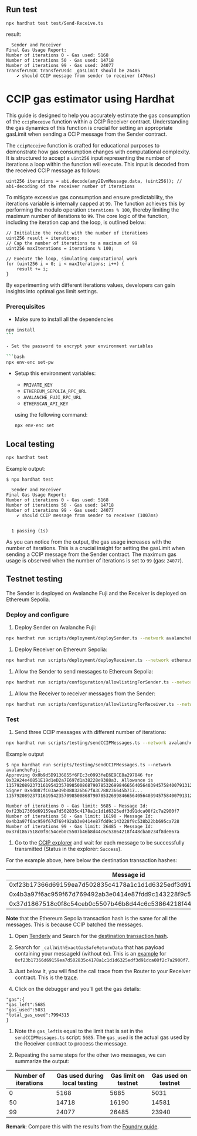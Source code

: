 ## Run test

```
npx hardhat test test/Send-Receive.ts
```

result:

```
  Sender and Receiver
Final Gas Usage Report:
Number of iterations 0 - Gas used: 5168
Number of iterations 50 - Gas used: 14718
Number of iterations 99 - Gas used: 24077
TransferUSDC transferUsdc _gasLimit should be 26485
    ✔ should CCIP message from sender to receiver (476ms)
```

# CCIP gas estimator using Hardhat

This guide is designed to help you accurately estimate the gas consumption of the `ccipReceive` function within a CCIP Receiver contract. Understanding the gas dynamics of this function is crucial for setting an appropriate gasLimit when sending a CCIP message from the Sender contract.

The `ccipReceive` function is crafted for educational purposes to demonstrate how gas consumption changes with computational complexity. It is structured to accept a `uint256` input representing the number of iterations a loop within the function will execute. This input is decoded from the received CCIP message as follows:

```solidity
uint256 iterations = abi.decode(any2EvmMessage.data, (uint256)); // abi-decoding of the receiver number of iterations
```

To mitigate excessive gas consumption and ensure predictability, the iterations variable is internally capped at `99`. The function achieves this by performing the modulo operation `iterations % 100`, thereby limiting the maximum number of iterations to `99`. The core logic of the function, including the iteration cap and the loop, is outlined below:

```solidity
// Initialize the result with the number of iterations
uint256 result = iterations;
// Cap the number of iterations to a maximum of 99
uint256 maxIterations = iterations % 100;

// Execute the loop, simulating computational work
for (uint256 i = 0; i < maxIterations; i++) {
    result += i;
}
```

By experimenting with different iterations values, developers can gain insights into optimal gas limit settings.

### Prerequisites

- Make sure to install all the dependencies

````bash
npm install
```

- Set the password to encrypt your environment variables

```bash
npx env-enc set-pw
````

- Setup this environment variables:

  - `PRIVATE_KEY`
  - `ETHEREUM_SEPOLIA_RPC_URL`
  - `AVALANCHE_FUJI_RPC_URL`
  - `ETHERSCAN_API_KEY`

  using the following command:

  ```bash
  npx env-enc set
  ```

## Local testing

```bash
npx hardhat test
```

Example output:

```text
$ npx hardhat test

  Sender and Receiver
Final Gas Usage Report:
Number of iterations 0 - Gas used: 5168
Number of iterations 50 - Gas used: 14718
Number of iterations 99 - Gas used: 24077
    ✔ should CCIP message from sender to receiver (1007ms)


  1 passing (1s)
```

As you can notice from the output, the gas usage increases with the number of iterations. This is a crucial insight for setting the gasLimit when sending a CCIP message from the Sender contract. The maximum gas usage is observed when the number of iterations is set to `99` (gas: `24077`).

## Testnet testing

The Sender is deployed on Avalanche Fuji and the Receiver is deployed on Ethereum Sepolia.

### Deploy and configure

1. Deploy Sender on Avalanche Fuji:

```bash
npx hardhat run scripts/deployment/deploySender.ts --network avalancheFuji
```

1. Deploy Receiver on Ethereum Sepolia:

```bash
npx hardhat run scripts/deployment/deployReceiver.ts --network ethereumSepolia
```

1. Allow the Sender to send messages to Ethereum Sepolia:

```bash
npx hardhat run scripts/configuration/allowlistingForSender.ts --network avalancheFuji
```

1. Allow the Receiver to receiver messages from the Sender:

```bash
npx hardhat run scripts/configuration/allowlistingForReceiver.ts --network ethereumSepolia
```

### Test

1. Send three CCIP messages with different number of iterations:

```bash
npx hardhat run scripts/testing/sendCCIPMessages.ts --network avalancheFuji
```

Example output

```text
$ npx hardhat run scripts/testing/sendCCIPMessages.ts --network avalancheFuji
Approving 0x0b9d5D9136855f6FEc3c0993feE6E9CE8a297846 for 0x32A24e40851E19d1eD2a7E697d1a38228e9388a3. Allowance is 115792089237316195423570985008687907853269984665640564039457584007913129639935. Signer 0x9d087fC03ae39b088326b67fA3C788236645b717...
115792089237316195423570985008687907853269984665640564039457584007913129639935n

Number of iterations 0 - Gas limit: 5685 - Message Id: 0xf23b17366d69159ea7d502835c4178a1c1d1d6325edf3d91dca08f2c7a2900f7
Number of iterations 50 - Gas limit: 16190 - Message Id: 0x4b3a97f6ac959f67d769492ab3e0414e87fdd9c143228f9c538b22bb695ca728
Number of iterations 99 - Gas limit: 26485 - Message Id: 0x37d1867518c0f8c54ceb0c5507b46b8d44c6c53864218f448cba0234f8de867a
```

1. Go to the [CCIP explorer](https://ccip.chain.link) and wait for each message to be successfully transmitted (Status in the explorer: `Success`).

For the example above, here below the destination transaction hashes:

| Message id                                                         | Ethereum Sepolia transaction hash                                  |
| ------------------------------------------------------------------ | ------------------------------------------------------------------ |
| 0xf23b17366d69159ea7d502835c4178a1c1d1d6325edf3d91dca08f2c7a2900f7 | 0xf004eb6dab30b3cfb9d1d631c3f9832410b8d4b3179e65b85730563b67b1e689 |
| 0x4b3a97f6ac959f67d769492ab3e0414e87fdd9c143228f9c538b22bb695ca728 | 0xf004eb6dab30b3cfb9d1d631c3f9832410b8d4b3179e65b85730563b67b1e689 |
| 0x37d1867518c0f8c54ceb0c5507b46b8d44c6c53864218f448cba0234f8de867a | 0xf004eb6dab30b3cfb9d1d631c3f9832410b8d4b3179e65b85730563b67b1e689 |

**Note** that the Ethereum Sepolia transaction hash is the same for all the messages. This is because CCIP batched the messages.

1. Open [Tenderly](https://dashboard.tenderly.co) and Search for the [destination transaction hash](https://dashboard.tenderly.co/tx/sepolia/0xf004eb6dab30b3cfb9d1d631c3f9832410b8d4b3179e65b85730563b67b1e689).

1. Search for `_callWithExactGasSafeReturnData` that has payload containing your messageId (without `0x`). This is an [example](https://dashboard.tenderly.co/tx/sepolia/0xf004eb6dab30b3cfb9d1d631c3f9832410b8d4b3179e65b85730563b67b1e689?trace=0.8.4.2) for `0xf23b17366d69159ea7d502835c4178a1c1d1d6325edf3d91dca08f2c7a2900f7`.

1. Just below it, you will find the call trace from the Router to your Receiver contract. This is the [trace](https://dashboard.tenderly.co/tx/sepolia/0xf004eb6dab30b3cfb9d1d631c3f9832410b8d4b3179e65b85730563b67b1e689?trace=0.8.4.2.0).

1. Click on the debugger and you'll get the gas details:

```text
"gas":{
"gas_left":5685
"gas_used":5031
"total_gas_used":7994315
}
```

1. Note the `gas_left`is equal to the limit that is set in the `sendCCIPMessages.ts` script: `5685`. The `gas_used` is the actual gas used by the Receiver contract to process the message.

1. Repeating the same steps for the other two messages, we can summarize the output:

| Number of iterations | Gas used during local testing | Gas limit on testnet | Gas used on testnet |
| -------------------- | ----------------------------- | -------------------- | ------------------- |
| 0                    | 5168                          | 5685                 | 5031                |
| 50                   | 14718                         | 16190                | 14581               |
| 99                   | 24077                         | 26485                | 23940               |

**Remark**: Compare this with the results from the [Foundry guide](../foundry/README.md).
